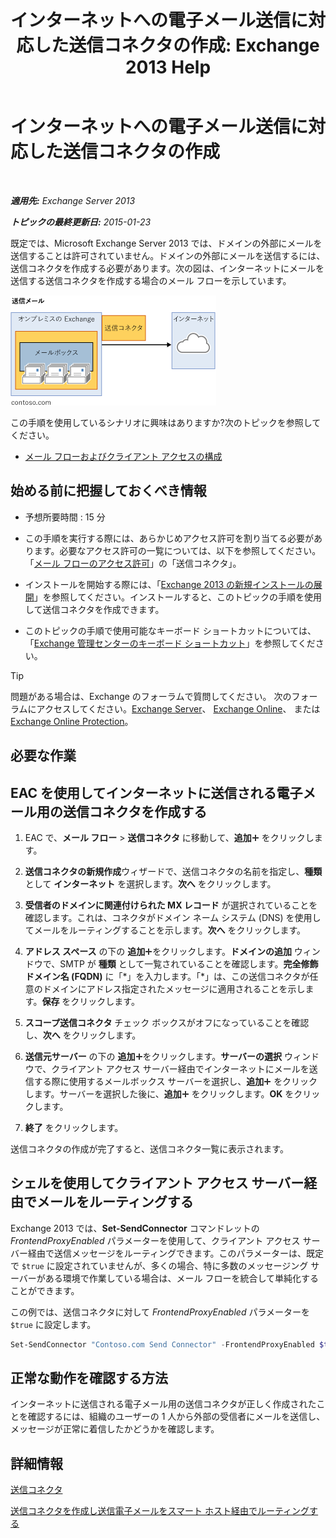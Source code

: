 ﻿---
title: 'インターネットへの電子メール送信に対応した送信コネクタの作成: Exchange 2013 Help'
TOCTitle: インターネットへの電子メール送信に対応した送信コネクタの作成
ms:assetid: 6deaefa8-1152-40d9-b1ba-9c19bdf8a928
ms:mtpsurl: https://technet.microsoft.com/ja-jp/library/JJ657457(v=EXCHG.150)
ms:contentKeyID: 49896303
ms.date: 04/24/2018
mtps_version: v=EXCHG.150
ms.translationtype: HT
---

# インターネットへの電子メール送信に対応した送信コネクタの作成

 

_**適用先:** Exchange Server 2013_

_**トピックの最終更新日:** 2015-01-23_

既定では、Microsoft Exchange Server 2013 では、ドメインの外部にメールを送信することは許可されていません。ドメインの外部にメールを送信するには、送信コネクタを作成する必要があります。次の図は、インターネットにメールを送信する送信コネクタを作成する場合のメール フローを示しています。

![connector\_send\_onprem\_internet](images/JJ657457.e8963e4f-7dce-461f-bbcf-660278cefa35(EXCHG.150).gif "connector_send_onprem_internet")

この手順を使用しているシナリオに興味はありますか?次のトピックを参照してください。

  - [メール フローおよびクライアント アクセスの構成](configure-mail-flow-and-client-access-exchange-2013-help.md)

## 始める前に把握しておくべき情報

  - 予想所要時間 : 15 分

  - この手順を実行する際には、あらかじめアクセス許可を割り当てる必要があります。必要なアクセス許可の一覧については、以下を参照してください。「[メール フローのアクセス許可](mail-flow-permissions-exchange-2013-help.md)」の「送信コネクタ」。

  - インストールを開始する際には、「[Exchange 2013 の新規インストールの展開](deploy-a-new-installation-of-exchange-2013-exchange-2013-help.md)」を参照してください。インストールすると、このトピックの手順を使用して送信コネクタを作成できます。

  - このトピックの手順で使用可能なキーボード ショートカットについては、「[Exchange 管理センターのキーボード ショートカット](keyboard-shortcuts-in-the-exchange-admin-center-exchange-online-protection-help.md)」を参照してください。


> [!TIP]
> 問題がある場合は、Exchange のフォーラムで質問してください。 次のフォーラムにアクセスしてください。<A href="https://go.microsoft.com/fwlink/p/?linkid=60612">Exchange Server</A>、 <A href="https://go.microsoft.com/fwlink/p/?linkid=267542">Exchange Online</A>、 または <A href="https://go.microsoft.com/fwlink/p/?linkid=285351">Exchange Online Protection</A>。



## 必要な作業

## EAC を使用してインターネットに送信される電子メール用の送信コネクタを作成する

1.  EAC で、<strong>メール フロー</strong> \> <strong>送信コネクタ</strong> に移動して、<strong>追加</strong>![\[追加\] アイコン](images/JJ218640.c1e75329-d6d7-4073-a27d-498590bbb558(EXCHG.150).gif "[追加] アイコン") をクリックします。

2.  **送信コネクタの新規作成**ウィザードで、送信コネクタの名前を指定し、<strong>種類</strong> として <strong>インターネット</strong> を選択します。<strong>次へ</strong> をクリックします。

3.  <strong>受信者のドメインに関連付けられた MX レコード</strong> が選択されていることを確認します。これは、コネクタがドメイン ネーム システム (DNS) を使用してメールをルーティングすることを示します。<strong>次へ</strong> をクリックします。

4.  <strong>アドレス スペース</strong> の下の <strong>追加</strong>![\[追加\] アイコン](images/JJ218640.c1e75329-d6d7-4073-a27d-498590bbb558(EXCHG.150).gif "[追加] アイコン")をクリックします。<strong>ドメインの追加</strong> ウィンドウで、SMTP が <strong>種類</strong> として一覧されていることを確認します。<strong>完全修飾ドメイン名 (FQDN)</strong> に「\*」を入力します。「\*」は、この送信コネクタが任意のドメインにアドレス指定されたメッセージに適用されることを示します。<strong>保存</strong> をクリックします。

5.  <strong>スコープ送信コネクタ</strong> チェック ボックスがオフになっていることを確認し、<strong>次へ</strong> をクリックします。

6.  <strong>送信元サーバー</strong> の下の <strong>追加</strong>![\[追加\] アイコン](images/JJ218640.c1e75329-d6d7-4073-a27d-498590bbb558(EXCHG.150).gif "[追加] アイコン")をクリックします。<strong>サーバーの選択</strong> ウィンドウで、クライアント アクセス サーバー経由でインターネットにメールを送信する際に使用するメールボックス サーバーを選択し、<strong>追加</strong>![\[追加\] アイコン](images/JJ218640.c1e75329-d6d7-4073-a27d-498590bbb558(EXCHG.150).gif "[追加] アイコン") をクリックします。サーバーを選択した後に、<strong>追加</strong>![\[追加\] アイコン](images/JJ218640.c1e75329-d6d7-4073-a27d-498590bbb558(EXCHG.150).gif "[追加] アイコン") をクリックします。<strong>OK</strong> をクリックします。

7.  <strong>終了</strong> をクリックします。

送信コネクタの作成が完了すると、送信コネクタ一覧に表示されます。

## シェルを使用してクライアント アクセス サーバー経由でメールをルーティングする

Exchange 2013 では、**Set-SendConnector** コマンドレットの *FrontendProxyEnabled* パラメーターを使用して、クライアント アクセス サーバー経由で送信メッセージをルーティングできます。このパラメーターは、既定で `$true` に設定されていませんが、多くの場合、特に多数のメッセージング サーバーがある環境で作業している場合は、メール フローを統合して単純化することができます。

この例では、送信コネクタに対して *FrontendProxyEnabled* パラメーターを `$true` に設定します。

```powershell
Set-SendConnector "Contoso.com Send Connector" -FrontendProxyEnabled $true
```

## 正常な動作を確認する方法

インターネットに送信される電子メール用の送信コネクタが正しく作成されたことを確認するには、組織のユーザーの 1 人から外部の受信者にメールを送信し、メッセージが正常に着信したかどうかを確認します。

## 詳細情報

[送信コネクタ](send-connectors-exchange-2013-help.md)

[送信コネクタを作成し送信電子メールをスマート ホスト経由でルーティングする](create-a-send-connector-to-route-outbound-email-through-a-smart-host-exchange-2013-help.md)

